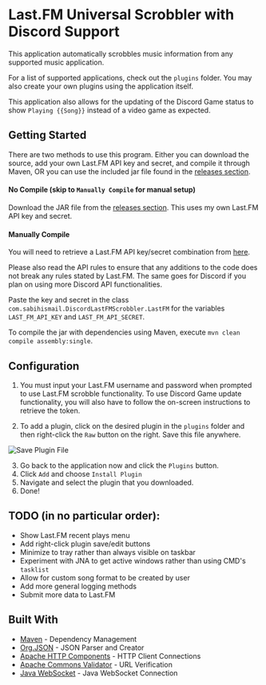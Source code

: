 # Last.FM Universal Scrobbler with Discord Support
This application automatically scrobbles music information from any
supported music application.

For a list of supported applications, check out the `plugins` folder.
You may also create your own plugins using the application itself.

This application also allows for the updating of the Discord Game
status to show `Playing {{Song}}` instead of a video game as expected.

## Getting Started
There are two methods to use this program. Either you can download the
source, add your own Last.FM API key and secret, and compile it through
Maven, OR you can use the included jar file found in the
[releases section](https://github.com/sabihismail/Discord-LastFM-Universal-Scrobbler/releases/latest).

#### No Compile (skip to `Manually Compile` for manual setup)

Download the JAR file from the 
[releases section](https://github.com/sabihismail/Discord-LastFM-Universal-Scrobbler/releases/latest).
This uses my own Last.FM API key and secret.

#### Manually Compile 

You will need to retrieve a Last.FM API key/secret combination from
[here](https://www.last.fm/api/account/create).

Please also read the API rules to ensure that any additions to the code
does not break any rules stated by Last.FM. The same goes for Discord
if you plan on using more Discord API functionalities.

Paste the key and secret in the class
`com.sabihismail.DiscordLastFMScrobbler.LastFM` for the variables
`LAST_FM_API_KEY` and `LAST_FM_API_SECRET`.

To compile the jar with dependencies using Maven, execute
`mvn clean compile assembly:single`.

## Configuration
1. You must input your Last.FM username and password when prompted to use
Last.FM scrobble functionality. To use Discord Game update
functionality, you will also have to follow the on-screen instructions
to retrieve the token.

2. To add a plugin, click on the desired plugin in the `plugins` folder 
and then right-click the `Raw` button on the right. Save this file
anywhere.

![Save Plugin File](http://arkapri.me/ss/434a3041acb189e83adbf2d3b9dfad3e851f9ffe.png)

3. Go back to the application now and click the `Plugins` button.
4. Click `Add` and choose `Install Plugin`
5. Navigate and select the plugin that you downloaded.
6. Done!

## TODO (in no particular order):
* Show Last.FM recent plays menu
* Add right-click plugin save/edit buttons
* Minimize to tray rather than always visible on taskbar
* Experiment with JNA to get active windows rather than using CMD's `tasklist`
* Allow for custom song format to be created by user
* Add more general logging methods
* Submit more data to Last.FM

## Built With
* [Maven](https://maven.apache.org/) - Dependency Management
* [Org.JSON](https://github.com/stleary/JSON-java) - JSON Parser and Creator
* [Apache HTTP Components](https://hc.apache.org/) - HTTP Client Connections
* [Apache Commons Validator](https://commons.apache.org/proper/commons-validator/) - URL Verification
* [Java WebSocket](https://github.com/TooTallNate/Java-WebSocket) - Java WebSocket Connection

